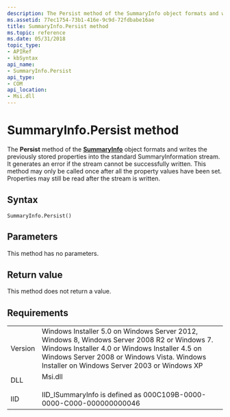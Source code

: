 ```yaml
---
description: The Persist method of the SummaryInfo object formats and writes the previously stored properties into the standard SummaryInformation stream.
ms.assetid: 77ec1754-73b1-416e-9c9d-72fdbabe16ae
title: SummaryInfo.Persist method
ms.topic: reference
ms.date: 05/31/2018
topic_type: 
- APIRef
- kbSyntax
api_name: 
- SummaryInfo.Persist
api_type: 
- COM
api_location: 
- Msi.dll
---
```


# SummaryInfo.Persist method

The **Persist** method of the [**SummaryInfo**](summaryinfo-object.md) object formats and writes the previously stored properties into the standard SummaryInformation stream. It generates an error if the stream cannot be successfully written. This method may only be called once after all the property values have been set. Properties may still be read after the stream is written.

## Syntax


```JScript
SummaryInfo.Persist()
```



## Parameters

This method has no parameters.

## Return value

This method does not return a value.

## Requirements



|                    |                                                                                                                                                                                                                                                         |
|--------------------|---------------------------------------------------------------------------------------------------------------------------------------------------------------------------------------------------------------------------------------------------------|
| Version<br/> | Windows Installer 5.0 on Windows Server 2012, Windows 8, Windows Server 2008 R2 or Windows 7. Windows Installer 4.0 or Windows Installer 4.5 on Windows Server 2008 or Windows Vista. Windows Installer on Windows Server 2003 or Windows XP<br/> |
| DLL<br/>     | <dl> <dt>Msi.dll</dt> </dl>                                                                                                                                                                      |
| IID<br/>     | IID\_ISummaryInfo is defined as 000C109B-0000-0000-C000-000000000046<br/>                                                                                                                                                                         |



 

 




